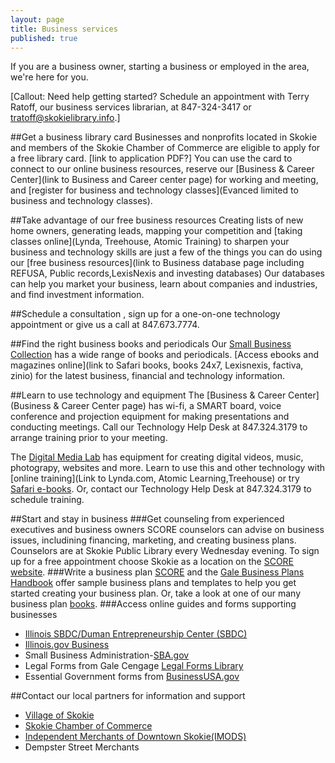 ```yaml
---
layout: page
title: Business services
published: true
---
```


If you are a business owner, starting a business or employed in the area, we're here for you. 

[Callout: Need help getting started? Schedule an appointment with Terry Ratoff, our business services librarian, at 847-324-3417 or tratoff@skokielibrary.info.]

##Get a business library card
Businesses and nonprofits located in Skokie and members of the Skokie Chamber of Commerce are eligible to apply for a free library card. [link to application PDF?]  You can use the card to connect to our online business resources, reserve our [Business & Career Center](link to Business and Career center page) for working and meeting, and [register for business and technology classes](Evanced limited to business and technology classes). 

##Take advantage of our free business resources
Creating lists of new home owners, generating leads, mapping your competition and [taking classes online](Lynda, Treehouse, Atomic Training) to sharpen your business and technology skills are just a few of the things you can do using our [free business resources](link to Business database page including REFUSA, Public records,LexisNexis and investing databases) Our databases can help you market your business, learn about companies and industries, and find investment information.

##Schedule a consultation
, sign up for a one-on-one technology appointment or give us a call at 847.673.7774.

##Find the right business books and periodicals
Our [Small Business Collection](http://encore.skokielibrary.info/iii/encore/search/C__S%28business%29%20f%3An%20c%3A2%20b%3Azrfb%20l%3Aeng__Orightresult__U?lang=eng&suite=beta) has a wide range of books and periodicals. [Access ebooks and magazines online](link to Safari books, books 24x7, Lexisnexis, factiva, zinio) for the latest business, financial and technology information.

##Learn to use technology and equipment
The [Business & Career Center](Business & Career Center page) has wi-fi, a SMART board, voice conference and projection equipment for making presentations and conducting meetings. Call our Technology Help Desk at 847.324.3179 to arrange training prior to your meeting.

The [Digital Media Lab](http://www.skokielibrary.info/s_about/How/Tech_Resources/DML.asp) has equipment for creating digital videos, music, photograpy, websites and more. Learn to use this and other technology with [online training](Link to Lynda.com, Atomic Learning,Treehouse) or try [Safari e-books](http://proquestcombo.safaribooksonline.com/). Or, contact our Technology Help Desk at 847.324.3179 to schedule training. 

##Start and stay in business
###Get counseling from experienced executives and business owners
SCORE counselors can advise on business issues, includining financing, marketing, and creating business plans. Counselors are at Skokie Public Library every Wednesday evening. To sign up for a free appointment choose Skokie as a location on the [SCORE website](http://scorechicago.org/request-meeting/).
###Write a business plan
[SCORE](https://www.score.org/resources/business-planning-financial-statements-template-gallery) and the [Gale Business Plans Handbook](http://go.galegroup.com/ps/i.do?action=interpret&id=GALE|2YYW&v=2.1&u=skok17141&it=aboutBook&p=GVRL&sw=w&authCount=1) offer sample business plans and templates to help you get started creating your business plan. Or, take a look at one of our many business plan [books](http://encore.skokielibrary.info/iii/encore/search/C__SBusiness%20plans__Ff%3Afacetlocations%3Aanf%3Aanf%3AAdult%20Nonfiction%3A%3A__Orightresult__U__X0?lang=eng&suite=beta). 
###Access online guides and forms supporting businesses
- [Illinois SBDC/Duman Entrepreneurship Center (SBDC)](http://jvschicago.org/duman/) 
- [Illinois.gov Business](https://www.illinois.gov/business/Pages/default.asp)
- Small Business Administration-[SBA.gov](http://www.sba.gov/)
- Legal Forms from Gale Cengage [Legal Forms Library](http://subscriptions.uslegalforms.com/gale/index.php?s=categories)
- Essential Government forms from [BusinessUSA.gov](http://business.usa.gov/)

##Contact our local partners for information and support
- [Village of Skokie](http://www.skokie.org/index.cfm)
- [Skokie Chamber of Commerce](http://skokiechamber.org/)
- [Independent Merchants of Downtown Skokie(IMODS)](http://downtownskokie.org/)
- Dempster Street Merchants